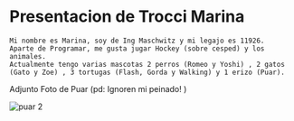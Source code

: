 # Presentacion de Trocci Marina
~~~
Mi nombre es Marina, soy de Ing Maschwitz y mi legajo es 11926.
Aparte de Programar, me gusta jugar Hockey (sobre cesped) y los animales. 
Actualmente tengo varias mascotas 2 perros (Romeo y Yoshi) , 2 gatos (Gato y Zoe) , 3 tortugas (Flash, Gorda y Walking) y 1 erizo (Puar). 
~~~
Adjunto Foto de Puar (pd: Ignoren mi peinado! )

![puar 2](https://user-images.githubusercontent.com/80929245/112535298-e1e7cc00-8d8a-11eb-8a65-2e4bd0d7cdcd.JPG)
